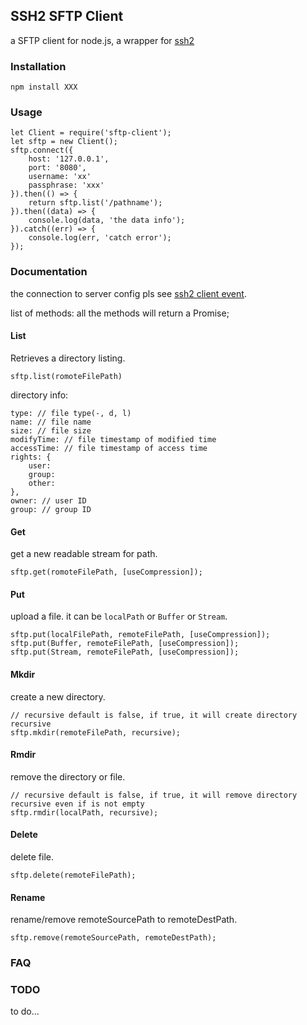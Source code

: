 ## SSH2 SFTP Client
a SFTP client for node.js, a wrapper for [ssh2](https://github.com/mscdex/ssh2)

### Installation
`npm install XXX`

### Usage
```
let Client = require('sftp-client');
let sftp = new Client();
sftp.connect({
    host: '127.0.0.1',
    port: '8080',
    username: 'xx'
    passphrase: 'xxx'
}).then(() => {
    return sftp.list('/pathname');
}).then((data) => {
    console.log(data, 'the data info');
}).catch((err) => {
    console.log(err, 'catch error');
});
```

### Documentation
the connection to server config pls see [ssh2 client event](https://github.com/mscdex/ssh2#user-content-client-methods).

list of methods:
all the methods will return a Promise;
#### List
Retrieves a directory listing.

```
sftp.list(romoteFilePath)
```

directory info:

```
type: // file type(-, d, l)
name: // file name
size: // file size
modifyTime: // file timestamp of modified time
accessTime: // file timestamp of access time
rights: {
    user:
    group:
    other:
},
owner: // user ID
group: // group ID
```

#### Get
get a new readable stream for path.

```
sftp.get(romoteFilePath, [useCompression]);
```

#### Put
upload a file. it can be `localPath` or `Buffer` or `Stream`.

```
sftp.put(localFilePath, remoteFilePath, [useCompression]);
sftp.put(Buffer, remoteFilePath, [useCompression]);
sftp.put(Stream, remoteFilePath, [useCompression]);
```

#### Mkdir
create a new directory.

```
// recursive default is false, if true, it will create directory recursive
sftp.mkdir(remoteFilePath, recursive);
```

#### Rmdir
remove the directory or file.

```
// recursive default is false, if true, it will remove directory recursive even if is not empty
sftp.rmdir(localPath, recursive);
```

#### Delete
delete file.

```
sftp.delete(remoteFilePath);
```

#### Rename
rename/remove remoteSourcePath to remoteDestPath.

```
sftp.remove(remoteSourcePath, remoteDestPath);
```

### FAQ

### TODO
to do...